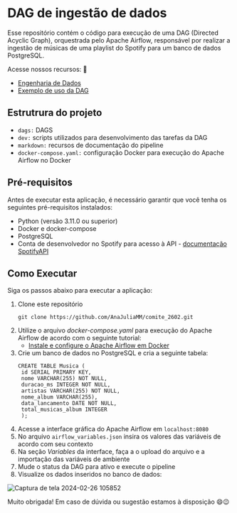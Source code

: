 # DAG de ingestão de dados
Esse repositório contém o código para execução de uma DAG (Directed Acyclic Graph), orquestrada pelo Apache Airflow, responsável por realizar a ingestão de músicas de uma playlist do Spotify para um banco de dados PostgreSQL.

Acesse nossos recursos: 🔗
- [Engenharia de Dados](./markdowns/engenharia_dados.md)
- [Exemplo de uso da DAG](./markdowns/dag_ingestao.md)

## Estrutrura do projeto
- `dags:` DAGS
- `dev:` scripts utilizados para desenvolvimento das tarefas da DAG
- `markdown:` recursos de documentação do pipeline
- `docker-compose.yaml:` configuração Docker para execução do Apache Airflow no Docker

## Pré-requisitos
Antes de executar esta aplicação, é necessário garantir que você tenha os seguintes pré-requisitos instalados:

- Python (versão 3.11.0 ou superior)
- Docker e docker-compose
- PostgreSQL 
- Conta de desenvolvedor no Spotify para acesso à API - [documentação SpotifyAPI](https://developer.spotify.com/)
  

## Como Executar
Siga os passos abaixo para executar a aplicação:

1. Clone este repositório
   ```
   git clone https://github.com/AnaJuliaMM/comite_2602.git
   ```
2.  Utilize o arquivo _docker-compose.yaml_ para execução do Apache Airflow de acordo com o seguinte tutorial:
     -  [Instale e configure o Apache Airflow em Docker](https://airflow.apache.org/docs/apache-airflow/stable/howto/docker-compose/index.html#initialize-the-data:~:text=initialize%20the%20database.-,Setting%20the%20right%20Airflow%20user,-On%20Linux%2C%20the)
3. Crie um banco de dados no PostgreSQL e cria a seguinte tabela:      
   ```
   CREATE TABLE Musica (
    id SERIAL PRIMARY KEY,
    nome VARCHAR(255) NOT NULL,
    duracao_ms INTEGER NOT NULL,
    artistas VARCHAR(255) NOT NULL,
    nome_album VARCHAR(255),
    data_lancamento DATE NOT NULL,
    total_musicas_album INTEGER
    );
   ```
2. Acesse a interface gráfica do Apache Airflow em `localhost:8080`
3. No arquivo `airflow_variables.json` insira os valores das variáveis de acordo com seu contexto
4. Na seção _Variables_ da interface, faça a o upload do arquivo e a importação das variáveis de ambiente
5. Mude o status da DAG para ativo e execute o pipeline
6. Visualize os dados inseridos no banco de dados:

![Captura de tela 2024-02-26 105852](https://github.com/AnaJuliaMM/comite_2602/assets/123522605/29ab1cc4-0843-4711-85f7-7edf9ff1d55c)


Muito obrigada! Em caso de dúvida ou sugestão estamos à disposição 😄😉
